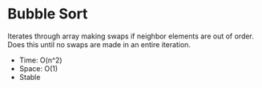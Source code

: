 # Bubble Sort

Iterates through array making swaps if neighbor elements are out of order. Does this until no swaps are made in an entire iteration.

* Time: O(n^2)
* Space: O(1)
* Stable
